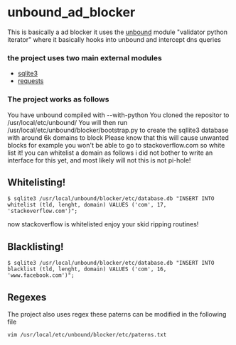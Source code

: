 # unbound_ad_blocker
This is basically a ad blocker it uses the [unbound](https://github.com/NLnetLabs/unbound) module "validator python iterator" where it basically hooks into unbound and intercept dns queries

### the project uses two main external modules
* [sqlite3](https://github.com/sqlite/sqlite)
* [requests](https://github.com/psf/requests)

### The project works as follows
You have unbound compiled with --with-python
You cloned the repositor to /usr/local/etc/unbound/
You will then run /usr/local/etc/unbound/blocker/bootstrap.py to create the sqllite3 database with around 6k domains to block
Please know that this will cause unwanted blocks for example you won't be able to go to stackoverflow.com so white list it!
you can whitelist a domain as follows i did not bother to write an interface for this yet, and most likely will not
this is not pi-hole!

## Whitelisting!
```
$ sqlite3 /usr/local/unbound/blocker/etc/database.db "INSERT INTO whitelist (tld, lenght, domain) VALUES ('com', 17, 'stackoverflow.com')";
```
now stackoverflow is whitelisted enjoy your skid ripping routines!

## Blacklisting!
```
$ sqlite3 /usr/local/unbound/blocker/etc/database.db "INSERT INTO blacklist (tld, lenght, domain) VALUES ('com', 16, 'www.facebook.com')";

```
## Regexes
The project also uses regex these paterns can be modified in the following file 
```
vim /usr/local/etc/unbound/blocker/etc/paterns.txt
```
